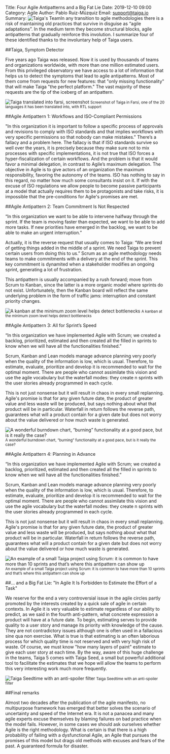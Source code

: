 Title: Four Agile Antipatterns and a Big Fat Lie
Date: 2019-12-10 09:00
Category: Agile
Author: Pablo Ruiz-Múzquiz
Email: support@taiga.io
Summary: ![Taiga's Team]({filename}/images/2019-12-10_agile_antipatterns/kanbanzoomout.jpg)In any transition to agile methodologies there is a risk of maintaining old practices that survive in disguise as “agile adaptations”. In the medium term they become structural blocks, agile antipatterns that gradually reinforce this involution. I summarize four of these identified thanks to the involuntary help of Taiga users.

##Taiga, Symptom Detector

Five years ago Taiga was released. Now it is used by thousands of teams and organizations worldwide, with more than one million estimated users. From this privileged observatory we have access to a lot of information that helps us to detect the symptoms that lead to agile antipatterns. Most of them come from requests for new features: that "only missing functionality" that will make Taiga "the perfect platform." The vast majority of these requests are the tip of the iceberg of an antipattern.


![Taiga translated into farsi, screenshot]({filename}/images/2019-12-10_agile_antipatterns/taiga_farsi.jpg)
<small>Screenshot of Taiga in Farsi, one of the 20 languages ​​it has been translated into, with RTL support</small>

##Agile Antipattern 1: Workflows and ISO-Compliant Permissions

"In this organization it is important to follow a specific process of approvals and revisions to comply with ISO standards and that implies workflows with very specific permissions so that nobody can make mistakes."
There’s a fallacy and a problem here. The fallacy is that if ISO standards survive so well over the years, it is precisely because they make sure not to mix processes with specific implementations, it is not true that ISO forces a hyper-fiscalization of certain workflows. And the problem is that it would favor a minimal delegation, in contrast to Agile’s maximum delegation. The objective in Agile is to give actors of an organization the maximum responsibility, favoring the autonomy of the teams. ISO has nothing to say in this regard, no matter how much some consultants insist on it.
If with the excuse of ISO regulations we allow people to become passive participants at a model that actually requires them to be protagonists and take risks, it is impossible that the pre-conditions for Agile's promises are met.

##Agile Antipattern 2: Team Commitment Is Not Respected

“In this organization we want to be able to intervene halfway through the sprint. If the team is moving faster than expected, we want to be able to add more tasks. If new priorities have emerged in the backlog, we want to be able to make an urgent interruption.”

Actually, it is the reverse request that usually comes to Taiga: “We are tired of getting things added in the middle of a sprint. We need Taiga to prevent certain users from doing this to us.” Scrum as an agile methodology needs teams to make commitments with a delivery at the end of the sprint. This key commitment is dynamited when a stakeholder modifies an ongoing sprint, generating a lot of frustration.

This antipattern is usually accompanied by a rush forward; move from Scrum to Kanban, since the latter is a more organic model where sprints do not exist. Unfortunately, then the Kanban board will reflect the same underlying problem in the form of traffic jams: interruption and constant priority changes.

![A kanban at the minimum zoom level helps detect bottlenecks]({filename}/images/2019-12-10_agile_antipatterns/kanbanzoomout.jpg)
<small>A kanban at the minimum zoom level helps detect bottlenecks</small>


##Agile Antipattern 3: All for Sprint’s Speed

“In this organization we have implemented Agile with Scrum; we created a backlog, prioritized, estimated and then created all the filled in sprints to know when we will have all the functionalities finished.”

Scrum, Kanban and Lean models manage advance planning very poorly when the quality of the information is low, which is usual. Therefore, to estimate, evaluate, prioritize and develop it is recommended to wait for the optimal moment. There are people who cannot assimilate this vision and use the agile vocabulary but the waterfall modes: they create n sprints with the user stories already programmed in each cycle.

This is not just nonsense but it will result in chaos in every small replanning. Agile's promise is that for any given future date, the product of greater value and less waste will be produced, but says nothing about what that product will be in particular. Waterfall in return follows the reverse path, guarantees what will a product contain for a given date but does not worry about the value delivered or how much waste is generated.

![A wonderful burndown chart, “burning” functionality at a good pace, but is it really the case?]({filename}/images/2019-12-10_agile_antipatterns/burndown.jpg)
<small>A wonderful burndown chart, “burning” functionality at a good pace, but is it really the case?</small>


##Agile Antipattern 4: Planning in Advance


“In this organization we have implemented Agile with Scrum; we created a backlog, prioritized, estimated and then created all the filled in sprints to know when we will have all the functionalities finished.”

Scrum, Kanban and Lean models manage advance planning very poorly when the quality of the information is low, which is usual. Therefore, to estimate, evaluate, prioritize and develop it is recommended to wait for the optimal moment. There are people who cannot assimilate this vision and use the agile vocabulary but the waterfall modes: they create n sprints with the user stories already programmed in each cycle.

This is not just nonsense but it will result in chaos in every small replanning. Agile's promise is that for any given future date, the product of greater value and less waste will be produced, but says nothing about what that product will be in particular. Waterfall in return follows the reverse path, guarantees what will a product contain for a given date but does not worry about the value delivered or how much waste is generated.


![An example of a small Taiga project using Scrum: it is common to have more than 10 sprints and that’s where this antipattern can show up ]({filename}/images/2019-12-10_agile_antipatterns/scrum-taiga.jpg)
<small>An example of a small Taiga project using Scrum: it is common to have more than 10 sprints and that’s where this antipattern can show up</small>




##... and a Big Fat Lie: "In Agile It Is Forbidden to Estimate the Effort of a Task"

We reserve for the end a very controversial issue in the agile circles partly promoted by the interests created by a quick sale of agile in certain contexts. In Agile it is very valuable to estimate regardless of our ability to predict, as we said in the fourth anti-pattern, what concrete expression a product will have at a future date. To begin, estimating serves to provide quality to a user story and manage its priority with knowledge of the cause. They are not contradictory issues although one is often used in a fallacious sine qua non exercise.
What is true is that estimating is an often laborious process for which quality time is not reserved and with very high risk of waste. Of course, we must know "how many layers of paint" estimate to give each user story at each time.
By the way, aware of this huge challenge in the teams, Taiga 5 comes with Taiga Seed, a small but powerful additional tool to facilitate the estimates that we hope will allow the teams to perform this very interesting work much more frequently.


![Taiga Seedtime with an anti-spoiler filter ]({filename}/images/2019-12-10_agile_antipatterns/seedtime.jpg)
<small>Taiga Seedtime with an anti-spoiler filter</small>


##Final remarks

Almost two decades after the publication of the agile manifesto, no multipurpose framework has emerged that better solves the scenario of uncertainty and speed of the Internet era. It is not a panacea and many agile experts excuse themselves by blaming failures on bad practice when the model fails. However, in some cases we should ask ourselves whether Agile is the right methodology. What is certain is that there is a high probability of failing with a dysfunctional Agile, an Agile that pursues the promises of this model but drags old methods with excuses and fears of the past. A guaranteed formula for disaster.
